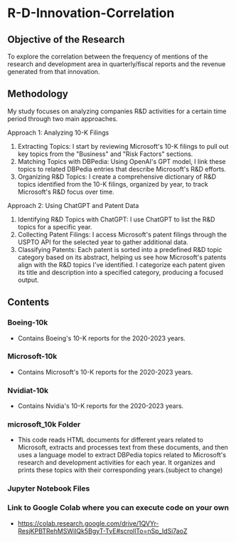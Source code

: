 # R-D-Innovation-Correlation

## Objective of the Research
To explore the correlation between the frequency of mentions of the research and development area in quarterly/fiscal reports and the revenue generated from that innovation.

## Methodology

My study focuses on analyzing companies R&D activities for a certain time period through two main approaches.

Approach 1: Analyzing 10-K Filings
1. Extracting Topics: I start by reviewing Microsoft's 10-K filings to pull out key topics from the "Business" and "Risk Factors" sections.
2. Matching Topics with DBPedia: Using OpenAI's GPT model, I link these topics to related DBPedia entries that describe Microsoft's R&D efforts.
3. Organizing R&D Topics: I create a comprehensive dictionary of R&D topics identified from the 10-K filings, organized by year, to track Microsoft's R&D focus over time.

Approach 2: Using ChatGPT and Patent Data
1. Identifying R&D Topics with ChatGPT: I use ChatGPT to list the R&D topics for a specific year.
2. Collecting Patent Filings: I access Microsoft's patent filings through the USPTO API for the selected year to gather additional data.
3. Classifying Patents: Each patent is sorted into a predefined R&D topic category based on its abstract, helping us see how Microsoft's patents align with the R&D topics I've identified. I categorize each patent given its title and description into a specified category, producing a focused output.

## Contents

### Boeing-10k
- Contains  Boeing's 10-K reports for the 2020-2023 years.

### Microsoft-10k
- Contains  Microsoft's 10-K reports for the 2020-2023 years.

### Nvidiat-10k
- Contains  Nvidia's 10-K reports for the 2020-2023 years.

### microsoft_10k Folder
- This code reads HTML documents for different years related to Microsoft, extracts and processes text from these documents, and then uses a language model to extract DBPedia topics related to Microsoft's research and development activities for each year. It organizes and prints these topics with their corresponding years.(subject to change)

### Jupyter Notebook Files

### Link to Google Colab where you can execute code on your own
- https://colab.research.google.com/drive/1QVYr-ResjKPBTRehMSWiIQk5BgyT-TvE#scrollTo=nSp_IdSi7aoZ
